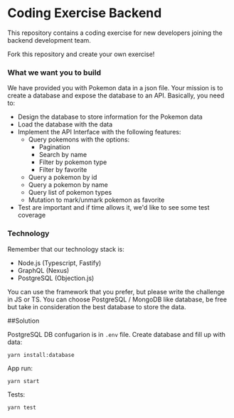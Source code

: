 # Coding Exercise Backend

This repository contains a coding exercise for new developers joining the backend development team.

Fork this repository and create your own exercise!

### What we want you to build

We have provided you with Pokemon data in a json file. Your mission is to create a database and expose the database to an API. Basically, you need to:

- Design the database to store information for the Pokemon data
- Load the database with the data
- Implement the API Interface with the following features:
  - Query pokemons with the options:
    - Pagination
    - Search by name
    - Filter by pokemon type
    - Filter by favorite
  - Query a pokemon by id
  - Query a pokemon by name
  - Query list of pokemon types
  - Mutation to mark/unmark pokemon as favorite
- Test are important and if time allows it, we'd like to see some test coverage

### Technology

Remember that our technology stack is:

- Node.js (Typescript, Fastify)
- GraphQL (Nexus)
- PostgreSQL (Objection.js)

You can use the framework that you prefer, but please write the challenge in JS or TS. You can choose PostgreSQL / MongoDB like database, be free but take in consideration the best database to store the data.

##Solution

PostgreSQL DB confugarion is in `.env` file. Create database and fill up with data:

```shell
yarn install:database
```

App run:

```shell
yarn start
```

Tests:

```shell
yarn test
```
